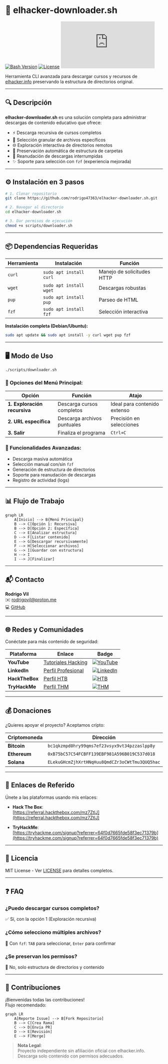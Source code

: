 # 🚀 elhacker-downloader.sh

[![Bash Version](https://img.shields.io/badge/Bash-4.x%2B-brightgreen)](https://www.gnu.org/software/bash/)
[![License](https://img.shields.io/badge/License-MIT-blue)](LICENSE)
[![GitHub Stars](https://img.shields.io/github/stars/rodrigo47363/elhacker-downloader.sh?style=social)](https://github.com/rodrigo47363/elhacker-downloader.sh)

Herramienta CLI avanzada para descargar cursos y recursos de [elhacker.info](https://elhacker.info) preservando la estructura de directorios original.

---

## 🔍 Descripción
**elhacker-downloader.sh** es una solución completa para administrar descargas de contenido educativo que ofrece:

- ⚡ Descarga recursiva de cursos completos
- 🎯 Selección granular de archivos específicos
- 🌐 Exploración interactiva de directorios remotos
- 📂 Preservación automática de estructura de carpetas
- 🔄 Reanudación de descargas interrumpidas
- ✨ Soporte para selección con `fzf` (experiencia mejorada)

---

## ⚙️ Instalación en 3 pasos

```bash
# 1. Clonar repositorio
git clone https://github.com/rodrigo47363/elhacker-downloader.sh.git

# 2. Navegar al directorio
cd elhacker-downloader.sh

# 3. Dar permisos de ejecución
chmod +x scripts/downloader.sh
```

---

## 📦 Dependencias Requeridas

| Herramienta | Instalación | Función |
|-------------|-------------|---------|
| `curl` | `sudo apt install curl` | Manejo de solicitudes HTTP |
| `wget` | `sudo apt install wget` | Descargas robustas |
| `pup` | `sudo apt install pup` | Parseo de HTML |
| `fzf` | `sudo apt install fzf` | Selección interactiva |

**Instalación completa (Debian/Ubuntu):**
```bash
sudo apt update && sudo apt install -y curl wget pup fzf
```

---

## 🖥️ Modo de Uso
```bash
./scripts/downloader.sh
```

### 🧩 Opciones del Menú Principal:
| Opción | Función | Atajo |
|--------|---------|-------|
| **1. Exploración recursiva** | Descarga cursos completos | Ideal para contenido extenso |
| **2. URL específica** | Descarga archivos puntuales | Precisión en selecciones |
| **3. Salir** | Finaliza el programa | `Ctrl+C` |

### 🔧 Funcionalidades Avanzadas:
- Descarga masiva automática
- Selección manual con/sin `fzf`
- Generación de estructura de directorios
- Soporte para reanudación de descargas
- Registro de actividad (logs)

---

## 📊 Flujo de Trabajo
```mermaid
graph LR
    A[Inicio] --> B{Menú Principal}
    B --> C[Opción 1: Recursiva]
    B --> D[Opción 2: Específica]
    C --> E[Analizar estructura]
    D --> F[Listar contenido]
    E --> G[Descargar recursivamente]
    F --> H[Seleccionar archivos]
    G --> I[Guardar con estructura]
    H --> I
    I --> J[Finalizar]
```

---

## 📬 Contacto
**Rodrigo Vil**  
✉️ [rodrigovil@proton.me](mailto:rodrigovil@proton.me)  
💻 [GitHub](https://github.com/rodrigo47363)  

---

## 🌐 Redes y Comunidades
Conéctate para más contenido de seguridad:

| Plataforma | Enlace | Badge |
|-----------|--------|-------|
| **YouTube** | [Tutoriales Hacking](https://www.youtube.com/@Rodrigo-47363) | [![YouTube](https://img.shields.io/youtube/channel/subscribers/UC9sjERLgkeIbbOwLHeah0Aw?label=Suscriptores&style=social)](https://www.youtube.com/@Rodrigo-47363?sub_confirmation=1) |
| **LinkedIn** | [Perfil Profesional](https://linkedin.com/in/rodrigo-v-695728215) | [![LinkedIn](https://img.shields.io/badge/-Conectar-blue?style=flat&logo=linkedin)](https://linkedin.com/in/rodrigo-v-695728215) |
| **HackTheBox** | [Perfil HTB](https://app.hackthebox.com/profile/2072477) | [![HTB](https://img.shields.io/badge/-Perfil-orange)](https://app.hackthebox.com/profile/2072477) |
| **TryHackMe** | [Perfil THM](https://tryhackme.com/p/Rodrigo47363) | [![THM](https://img.shields.io/badge/-Ranking-purple)](https://tryhackme.com/p/Rodrigo47363) |

---

## 💰 Donaciones
¿Quieres apoyar el proyecto? Aceptamos cripto:

| Criptomoneda | Dirección | 
|--------------|-----------|
| **Bitcoin** | `bc1qkzmpd0hry99qms7ef23vsyx9vt34pzzaslpp8y` |
| **Ethereum** | `0xB75bC57C54FCBFF139EBF981A596B019C537d018` |
| **Solana** | `ELekuGHcmZjhXrtHNqHuu8QmdCZr3oCWtTmu3QUQ5hac` |

---

## 🔗 Enlaces de Referido
Únete a las plataformas usando mis enlaces:

- **Hack The Box**:  
  [https://referral.hackthebox.com/mz7ZtlJ](https://referral.hackthebox.com/mz7ZtlJ)

- **TryHackMe**:  
  [https://tryhackme.com/signup?referrer=64f0d7665fde58f3ec71379b](https://tryhackme.com/signup?referrer=64f0d7665fde58f3ec71379b)

---

## 📜 Licencia
MIT License - Ver [LICENSE](LICENSE) para detalles completos.

---

## ❓ FAQ
### ¿Puedo descargar cursos completos?
✅ Sí, con la opción 1 (Exploración recursiva)

### ¿Cómo selecciono múltiples archivos?
🔢 Con `fzf`: `TAB` para seleccionar, `Enter` para confirmar

### ¿Se preservan los permisos?
🔐 No, solo estructura de directorios y contenido

---

## 🤝 Contribuciones
¡Bienvenidas todas las contribuciones!  
Flujo recomendado:
```mermaid
graph LR
    A[Reporte Issue] --> B[Fork Repositorio]
    B --> C[Crea Rama]
    C --> D[Envía PR]
    D --> E[Revisión]
    E --> F[Merge]
```

> **Nota Legal**:  
> Proyecto independiente sin afiliación oficial con elhacker.info.  
> Descarga solo contenido con permisos adecuados.
